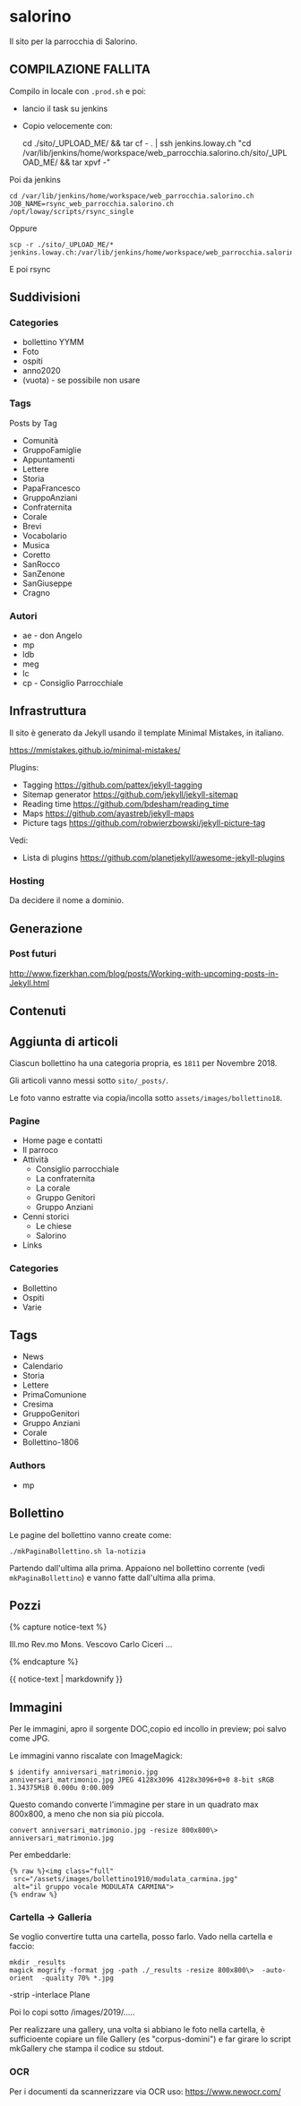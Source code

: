 # salorino

Il sito per la parrocchia di Salorino.

## COMPILAZIONE FALLITA

Compilo in locale con `.prod.sh` e poi:

- lancio il task su jenkins
- Copio velocemente con:

    cd ./sito/_UPLOAD_ME/ && tar cf - . | ssh jenkins.loway.ch "cd /var/lib/jenkins/home/workspace/web_parrocchia.salorino.ch/sito/_UPLOAD_ME/ && tar xpvf -"

Poi da jenkins

    cd /var/lib/jenkins/home/workspace/web_parrocchia.salorino.ch
    JOB_NAME=rsync_web_parrocchia.salorino.ch /opt/loway/scripts/rsync_single


Oppure

    scp -r ./sito/_UPLOAD_ME/* jenkins.loway.ch:/var/lib/jenkins/home/workspace/web_parrocchia.salorino.ch/sito/_UPLOAD_ME/


E poi rsync


## Suddivisioni

### Categories

- bollettino YYMM
- Foto
- ospiti
- anno2020
- (vuota)   - se possibile non usare

### Tags



Posts by Tag

- Comunità
- GruppoFamiglie
- Appuntamenti
- Lettere
- Storia
- PapaFrancesco
- GruppoAnziani
- Confraternita
- Corale
- Brevi
- Vocabolario
- Musica
- Coretto
- SanRocco
- SanZenone
- SanGiuseppe
- Cragno



### Autori

- ae - don Angelo
- mp
- ldb
- meg
- lc
- cp - Consiglio Parrocchiale




## Infrastruttura

Il sito è generato da Jekyll usando il template Minimal Mistakes, in italiano.

https://mmistakes.github.io/minimal-mistakes/




Plugins:

- Tagging https://github.com/pattex/jekyll-tagging
- Sitemap generator https://github.com/jekyll/jekyll-sitemap
- Reading time https://github.com/bdesham/reading_time
- Maps https://github.com/ayastreb/jekyll-maps
- Picture tags https://github.com/robwierzbowski/jekyll-picture-tag
 

Vedi:

- Lista di plugins https://github.com/planetjekyll/awesome-jekyll-plugins


### Hosting

Da decidere il nome a dominio.


## Generazione

### Post futuri

http://www.fizerkhan.com/blog/posts/Working-with-upcoming-posts-in-Jekyll.html







## Contenuti 

## Aggiunta di articoli

Ciascun bollettino ha una categoria propria, es `1811` per Novembre 2018.

Gli articoli vanno messi sotto `sito/_posts/`.

Le foto vanno estratte via copia/incolla sotto `assets/images/bollettino18`.





### Pagine

- Home page e contatti
- Il parroco
- Attività
  * Consiglio parrocchiale
  * La confraternita
  * La corale
  * Gruppo Genitori
  * Gruppo Anziani
- Cenni storici
  * Le chiese
  * Salorino
- Links

### Categories

- Bollettino
- Ospiti
- Varie


## Tags

- News
- Calendario
- Storia
- Lettere
- PrimaComunione
- Cresima
- GruppoGenitori
- Gruppo Anziani
- Corale
- Bollettino-1806

### Authors

- mp


## Bollettino

Le pagine del bollettino vanno create come:

    ./mkPaginaBollettino.sh la-notizia

Partendo dall'ultima alla prima. Appaiono nel bollettino corrente (vedi `mkPaginaBollettino`) 
e vanno fatte dall'ultima alla prima.

## Pozzi



{% capture notice-text %}

Ill.mo Rev.mo Mons. Vescovo Carlo Ciceri ...

{% endcapture %}
<div class="notice--primary">
  {{ notice-text | markdownify }}
</div>



## Immagini

Per le immagini, apro il sorgente DOC,copio ed incollo in preview;  poi salvo come JPG.

Le immagini vanno riscalate con ImageMagick:


	$ identify anniversari_matrimonio.jpg
	anniversari_matrimonio.jpg JPEG 4128x3096 4128x3096+0+0 8-bit sRGB 1.34375MiB 0.000u 0:00.009

Questo comando converte l'immagine per stare in un quadrato max 800x800, a meno che non sia più piccola. 

	convert anniversari_matrimonio.jpg -resize 800x800\>  anniversari_matrimonio.jpg


Per embeddarle:

    {% raw %}<img class="full"
     src="/assets/images/bollettino1910/modulata_carmina.jpg" 
     alt="il gruppo vocale MODULATA CARMINA">
    {% endraw %}


### Cartella -> Galleria

Se voglio convertire tutta una cartella, posso farlo. Vado nella cartella e faccio:


    mkdir _results
    magick mogrify -format jpg -path ./_results -resize 800x800\>  -auto-orient  -quality 70% *.jpg

-strip -interlace Plane

Poi lo copi sotto /images/2019/.....

Per realizzare una gallery, una volta si abbiano le foto nella cartella, è sufficioente copiare un file Gallery (es "corpus-domini")
e far girare lo script mkGallery che stampa il codice su stdout.


### OCR

Per i documenti da scannerizzare via OCR uso: https://www.newocr.com/




